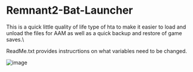 # Remnant2-Bat-Launcher

This is a quick little quality of life type of hta to make it easier to load and unload the files for AAM as well as a quick backup and restore of game saves.\

ReadMe.txt provides instrucrtions on what variables need to be changed.


![image](https://github.com/user-attachments/assets/29ef6353-ad1b-47fa-89ba-da1bda993bc9)
